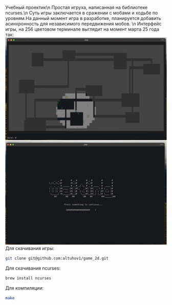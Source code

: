 Учебный проектик\n
Простая игруха, написанная на библиотеке ncurses.\n
Суть игры заключается в сражении с мобами и ходьбе по уровням.На данный момент игра в разработке, планируется добавить асинхронность для независимого передвижения мобов. \n
Интерфейс игры, на 256 цветовом терминале выглядит на момент марта 25 года так:
![Игра](data/1st%20picture.png)
![Переходы](data/2nd%20picture.png)
Для скачивания игры:
```bash
git clone git@github.com:altuhov1/game_2d.git
```
Для скачивания ncurses:
```bash
brew install ncurses
```
Для компиляции:
```bash
make
```
